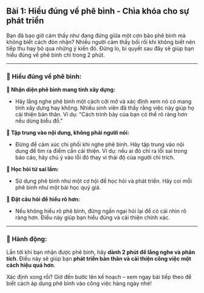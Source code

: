 ## Bài 1: Hiểu đúng về phê bình - Chìa khóa cho sự phát triển

Bạn đã bao giờ cảm thấy như đang đứng giữa một cơn bão phê bình mà không biết cách đón nhận? Nhiều người cảm thấy bối rối khi không biết nên tiếp thu hay bỏ qua những ý kiến đó. Đừng lo, bí quyết sau đây sẽ giúp bạn hiểu đúng về phê bình chỉ trong 2 phút.

---

### 📌 Hiểu đúng về phê bình:

**🔹 Nhận diện phê bình mang tính xây dựng:**
- Hãy lắng nghe phê bình một cách cởi mở và xác định xem nó có mang tính xây dựng hay không. Nhiều sinh viên đã thấy rằng việc này giúp họ cải thiện bản thân. Ví dụ: "Cách trình bày của bạn có thể rõ ràng hơn nếu dùng biểu đồ."

**🔹 Tập trung vào nội dung, không phải người nói:**
- Đừng để cảm xúc chi phối khi nghe phê bình. Hãy tập trung vào nội dung để tìm ra điểm cần cải thiện. Ví dụ: nếu ai đó chỉ ra lỗi sai trong báo cáo, hãy chú ý vào lỗi đó thay vì thái độ của người chỉ trích.

**🔹 Học hỏi từ sai lầm:**
- Sử dụng phê bình như một cơ hội để học hỏi và phát triển. Hãy coi mỗi phê bình như một bài học quý giá.

**🔹 Đặt câu hỏi để hiểu rõ hơn:**
- Nếu không hiểu rõ phê bình, đừng ngần ngại hỏi lại để có cái nhìn rõ ràng hơn. Điều này giúp bạn hiểu đúng và cải thiện chính xác.

---

### 🚀 Hành động:

Lần tới khi bạn nhận được phê bình, hãy **dành 2 phút để lắng nghe và phân tích**. Điều này sẽ giúp bạn **phát triển bản thân và cải thiện công việc một cách hiệu quả hơn**.

Xác định xong rồi? Giờ đến bước lên kế hoạch – xem ngay bài tiếp theo để biết cách áp dụng phê bình vào công việc hàng ngày nhé!